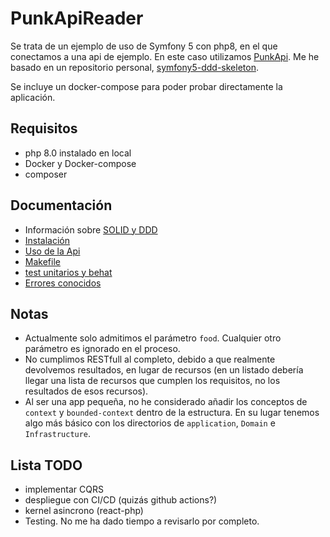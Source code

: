 # PunkApiReader
Se trata de un ejemplo de uso de Symfony 5 con php8, en el que conectamos a
una api de ejemplo. En este caso utilizamos [PunkApi](https://punkapi.com/). 
Me he basado en un repositorio personal, [symfony5-ddd-skeleton](https://github.com/jakala/symfony5-ddd-skeleton).

Se incluye un docker-compose para poder probar directamente la aplicación.

## Requisitos
- php 8.0 instalado en local
- Docker y Docker-compose
- composer

## Documentación
- Información sobre  [SOLID y DDD](docs/1_DDD.md)
- [Instalación](docs/2_INSTALACION.md)
- [Uso de la Api](docs/3_USO_DE_API.md)
- [Makefile](docs/4_MAKEFILE.md)
- [test unitarios y behat](docs/5_TESTS.md)
- [Errores conocidos](docs/6_ERRORES.md)

## Notas
- Actualmente solo admitimos el parámetro `food`. Cualquier otro parámetro es ignorado en el proceso.
- No cumplimos RESTfull al completo, debido a que realmente devolvemos resultados, en lugar de
  recursos (en un listado debería llegar una lista de recursos que cumplen los requisitos, no los
  resultados de esos recursos).
- Al ser una app pequeña, no he considerado añadir los conceptos de `context` y `bounded-context`
  dentro de la estructura. En su lugar tenemos algo más básico con los directorios de `application`,
  `Domain` e `Infrastructure`.

## Lista TODO
- implementar CQRS
- despliegue con CI/CD (quizás github actions?)
- kernel asincrono (react-php)
- Testing. No me ha dado tiempo a revisarlo por completo.